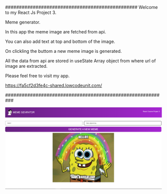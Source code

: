 ################################################
Welcome to my React Js Project 3.

Meme generator.

In this app the meme image are fetched from api.

You can also add text at top and bottom of the image.

On clickling the buttom a new meme image is generated.

All the data from api are stored in useState Array object from where url of image are extracted.

Please feel free to visit my app.

https://fa5cf2d3fe4c-shared.lowcodeunit.com/

###########################################################

![Screenshot](Project-demo.png)